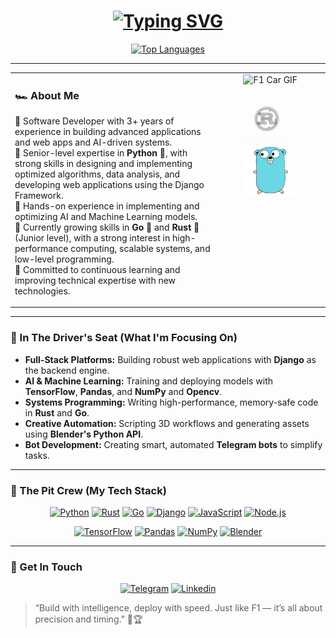 <div align="center">

<h1>
  <a href="https://git.io/typing-svg"><img src="https://readme-typing-svg.demolab.com?font=Fira+Code&weight=700&size=30&pause=1000&color=F7DF1E&center=true&vCenter=true&width=435&lines=Hi+there%2C+I'm+Alireza+%F0%9F%91%8B;Welcome+to+my+Garage!+%F0%9F%8F%81" alt="Typing SVG" /></a>
</h1>

<p align="center">
  <a href="https://github.com/Alirezaar82">
    <img src="https://github-readme-stats.vercel.app/api/top-langs/?username=Alirezaar82&layout=compact&langs_count=6&theme=tokyonight&hide_border=true" alt="Top Languages" width="48%"/>
  </a>
</p>

</div>

---

<table>
<tr>
<td valign="top" width="65%">

### 🏎️ About Me

🔹 Software Developer with 3+ years of experience in building advanced applications and web apps and AI-driven systems.<br/>
🔹 Senior-level expertise in **Python** 🐍, with strong skills in designing and implementing optimized algorithms, data analysis, and developing web applications using the Django Framework.<br/>
🔹 Hands-on experience in implementing and optimizing AI and Machine Learning models.<br/>
🔹 Currently growing skills in **Go** 🐹 and **Rust** 🦀 (Junior level), with a strong interest in high-performance computing, scalable systems, and low-level programming.<br/>
🔹 Committed to continuous learning and improving technical expertise with new technologies.<br/>

</td>
<td valign="top" width="35%">

<div align="center">
  <img src="https://media.giphy.com/media/KAq5w47R9rmTuvWOWa/giphy.gif" width="200" alt="F1 Car GIF">
  <p>
    <img src="https://github.com/Alirezaar82/Alirezaar82/blob/main/Rustlanguage-ezgif.com-optimize.gif?raw=true" width="80" alt="Rust GIF">
    &nbsp;&nbsp;
    <img src="https://raw.githubusercontent.com/devicons/devicon/master/icons/go/go-original.svg" width="80" alt="Go Logo">
  </p>
</div>

</td>
</tr>
</table>

---

### 🚀 In The Driver's Seat (What I'm Focusing On)

-   **Full-Stack Platforms:** Building robust web applications with **Django** as the backend engine.
-   **AI & Machine Learning:** Training and deploying models with **TensorFlow**, **Pandas**, and **NumPy** and **Opencv**.
-   **Systems Programming:** Writing high-performance, memory-safe code in **Rust** and **Go**.
-   **Creative Automation:** Scripting 3D workflows and generating assets using **Blender's Python API**.
-   **Bot Development:** Creating smart, automated **Telegram bots** to simplify tasks.

---

### 🧰 The Pit Crew (My Tech Stack)

<p align="center">
  <a href="#"><img alt="Python" src="https://img.shields.io/badge/Python-3670A0?style=for-the-badge&logo=python&logoColor=ffdd54"></a>
  <a href="#"><img alt="Rust" src="https://img.shields.io/badge/Rust-000000?style=for-the-badge&logo=rust&logoColor=white"></a>
  <a href="#"><img alt="Go" src="https://img.shields.io/badge/Go-00ADD8?style=for-the-badge&logo=go&logoColor=white"></a>
  <a href="#"><img alt="Django" src="https://img.shields.io/badge/Django-092E20?style=for-the-badge&logo=django&logoColor=white"></a>
  <a href="#"><img alt="JavaScript" src="https://img.shields.io/badge/JavaScript-F7DF1E?style=for-the-badge&logo=javascript&logoColor=black"></a>
  <a href="#"><img alt="Node.js" src="https://img.shields.io/badge/Node.js-43853D?style=for-the-badge&logo=node.js&logoColor=white"></a>
</p>
<p align="center">
  <a href="#"><img alt="TensorFlow" src="https://img.shields.io/badge/TensorFlow-FF6F00?style=for-the-badge&logo=tensorflow&logoColor=white"></a>
  <a href="#"><img alt="Pandas" src="https://img.shields.io/badge/Pandas-150458?style=for-the-badge&logo=pandas&logoColor=white"></a>
  <a href="#"><img alt="NumPy" src="https://img.shields.io/badge/Numpy-013243?style=for-the-badge&logo=numpy&logoColor=white"></a>
  <a href="#"><img alt="Blender" src="https://img.shields.io/badge/Blender-F5792A?style=for-the-badge&logo=blender&logoColor=white"></a>
</p>

---

### 🏁 Get In Touch

<p align="center">
  <a href="https://t.me/isalireza_ar"><img src="https://img.shields.io/badge/Telegram-26A5E4?style=for-the-badge&logo=telegram&logoColor=white" alt="Telegram"></a>
  <a href="https://www.linkedin.com/in/isalirezakarimi/"><img src="https://img.shields.io/badge/Linkedin-26A5E4?style=for-the-badge&logo=linkedin&logoColor=white" alt="Linkedin"></a>
</p>

> “Build with intelligence, deploy with speed. Just like F1 — it’s all about precision and timing.” 🧠🏆
